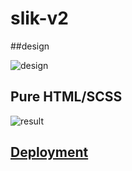 # slik-v2

##design

![design](https://scontent-sjc2-1.xx.fbcdn.net/v/t35.0-12/17342078_1874989229387459_1991857503_o.png?oh=ef5896b67d8b4d9e574338d2e306649c&oe=58CAC181)




## Pure HTML/SCSS
![result](http://i.imgur.com/UoPMxmW.png)



## [Deployment](https://amazingandyyy.github.io/slik-v2/)
